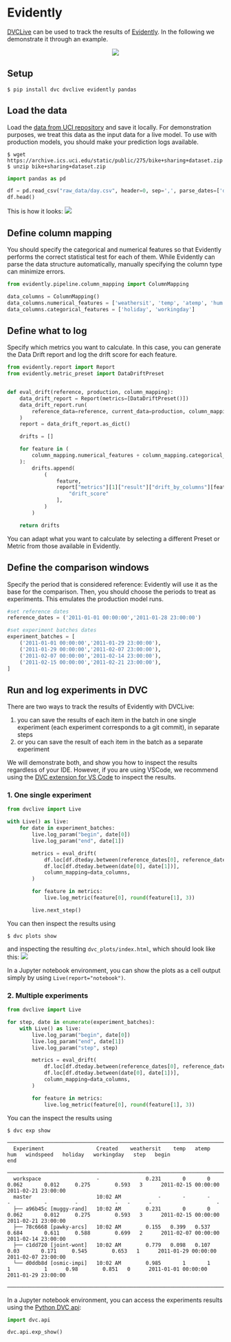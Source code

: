 # Evidently

[DVCLive](/doc/dvclive) can be used to track the results of
[Evidently](https://www.evidentlyai.com/). In the following we demonstrate it
through an example.

<p align='center'>
  <a href="https://colab.research.google.com/github/iterative/dvclive/blob/main/examples/DVCLive-Evidently.ipynb">
    <img src="https://colab.research.google.com/assets/colab-badge.svg" />
  </a>
</p>

## Setup

```cli
$ pip install dvc dvclive evidently pandas
```

## Load the data

Load the
[data from UCI repository](https://archive.ics.uci.edu/static/public/275/bike+sharing+dataset.zip)
and save it locally. For demonstration purposes, we treat this data as the input
data for a live model. To use with production models, you should make your
prediction logs available.

```cli
$ wget https://archive.ics.uci.edu/static/public/275/bike+sharing+dataset.zip
$ unzip bike+sharing+dataset.zip
```

```python
import pandas as pd

df = pd.read_csv("raw_data/day.csv", header=0, sep=',', parse_dates=['dteday'])
df.head()
```

This is how it looks: ![](<../.gitbook/assets/integrations/dvc_data_preview-min.png>)

## Define column mapping

You should specify the categorical and numerical features so that Evidently
performs the correct statistical test for each of them. While Evidently can
parse the data structure automatically, manually specifying the column type can
minimize errors.

```python
from evidently.pipeline.column_mapping import ColumnMapping

data_columns = ColumnMapping()
data_columns.numerical_features = ['weathersit', 'temp', 'atemp', 'hum', 'windspeed']
data_columns.categorical_features = ['holiday', 'workingday']
```

## Define what to log

Specify which metrics you want to calculate. In this case, you can generate the
Data Drift report and log the drift score for each feature.

```python
from evidently.report import Report
from evidently.metric_preset import DataDriftPreset


def eval_drift(reference, production, column_mapping):
    data_drift_report = Report(metrics=[DataDriftPreset()])
    data_drift_report.run(
        reference_data=reference, current_data=production, column_mapping=column_mapping
    )
    report = data_drift_report.as_dict()

    drifts = []

    for feature in (
        column_mapping.numerical_features + column_mapping.categorical_features
    ):
        drifts.append(
            (
                feature,
                report["metrics"][1]["result"]["drift_by_columns"][feature][
                    "drift_score"
                ],
            )
        )

    return drifts

```

You can adapt what you want to calculate by selecting a different Preset or
Metric from those available in Evidently.

## Define the comparison windows

Specify the period that is considered reference: Evidently will use it as the
base for the comparison. Then, you should choose the periods to treat as
experiments. This emulates the production model runs.

```python
#set reference dates
reference_dates = ('2011-01-01 00:00:00','2011-01-28 23:00:00')

#set experiment batches dates
experiment_batches = [
    ('2011-01-01 00:00:00','2011-01-29 23:00:00'),
    ('2011-01-29 00:00:00','2011-02-07 23:00:00'),
    ('2011-02-07 00:00:00','2011-02-14 23:00:00'),
    ('2011-02-15 00:00:00','2011-02-21 23:00:00'),
]
```

## Run and log experiments in DVC

There are two ways to track the results of Evidently with DVCLive:

1. you can save the results of each item in the batch in one single experiment
   (each experiment corresponds to a git commit), in separate steps
2. or you can save the result of each item in the batch as a separate experiment

We will demonstrate both, and show you how to inspect the results regardless of
your IDE. However, if you are using VSCode, we recommend using the
[DVC extension for VS Code](https://marketplace.visualstudio.com/items?itemName=Iterative.dvc)
to inspect the results.

### 1. One single experiment

```python
from dvclive import Live

with Live() as live:
    for date in experiment_batches:
        live.log_param("begin", date[0])
        live.log_param("end", date[1])

        metrics = eval_drift(
            df.loc[df.dteday.between(reference_dates[0], reference_dates[1])],
            df.loc[df.dteday.between(date[0], date[1])],
            column_mapping=data_columns,
        )

        for feature in metrics:
            live.log_metric(feature[0], round(feature[1], 3))

        live.next_step()
```

You can then inspect the results using

```cli
$ dvc plots show
```

and inspecting the resulting `dvc_plots/index.html`, which should look like
this: ![](<../.gitbook/assets/integrations/dvc_plot_show.png>)

<admon icon="book">

In a Jupyter notebook environment, you can show the plots as a cell output
simply by using `Live(report="notebook")`.

</admon>

### 2. Multiple experiments

```python
from dvclive import Live

for step, date in enumerate(experiment_batches):
    with Live() as live:
        live.log_param("begin", date[0])
        live.log_param("end", date[1])
        live.log_param("step", step)

        metrics = eval_drift(
            df.loc[df.dteday.between(reference_dates[0], reference_dates[1])],
            df.loc[df.dteday.between(date[0], date[1])],
            column_mapping=data_columns,
        )

        for feature in metrics:
            live.log_metric(feature[0], round(feature[1], 3))

```

You can the inspect the results using

```cli
$ dvc exp show
```

```
────────────────────────────────────────────────────────────────────────────────────────────────────────────────────────────────────────────────────────────────
  Experiment                 Created    weathersit    temp   atemp     hum   windspeed   holiday   workingday   step   begin                 end
 ────────────────────────────────────────────────────────────────────────────────────────────────────────────────────────────────────────────────────────────────
  workspace                  -               0.231       0       0   0.062       0.012     0.275        0.593   3      2011-02-15 00:00:00   2011-02-21 23:00:00
  master                     10:02 AM            -       -       -       -           -         -            -   -      -                     -
  ├── a96b45c [muggy-rand]   10:02 AM        0.231       0       0   0.062       0.012     0.275        0.593   3      2011-02-15 00:00:00   2011-02-21 23:00:00
  ├── 78c6668 [pawky-arcs]   10:02 AM        0.155   0.399   0.537   0.684       0.611     0.588        0.699   2      2011-02-07 00:00:00   2011-02-14 23:00:00
  ├── c1dd720 [joint-wont]   10:02 AM        0.779   0.098   0.107    0.03       0.171     0.545        0.653   1      2011-01-29 00:00:00   2011-02-07 23:00:00
  └── d0ddb8d [osmic-impi]   10:02 AM        0.985       1       1       1           1      0.98        0.851   0      2011-01-01 00:00:00   2011-01-29 23:00:00
 ────────────────────────────────────────────────────────────────────────────────────────────────────────────────────────────────────────────────────────────────
```

<admon icon="book">

In a Jupyter notebook environment, you can access the experiments results using
the [Python DVC api](/doc/api-reference):

```python
import dvc.api

dvc.api.exp_show()
```

</admon>
